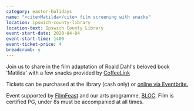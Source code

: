 ```yaml
---
category: easter-holidays
name: "<cite>Matilda</cite> film screening with snacks"
location: ipswich-county-library
location-text: Ipswich County Library
event-start-date: 2020-04-04
event-start-time: 1400
event-ticket-price: 4
breadcrumb: y
---
```


Join us to share in the film adaptation of Roald Dahl's beloved book 'Matilda' with a few snacks provided by [CoffeeLink](https://coffeelink.com/)

Tickets can be purchased at the library (cash only) or [online via Eventbrite.](https://www.eventbrite.co.uk/e/matilda-movieand-snacks-tickets-95217956471)

Event supported by [FilmFeast](https://filmfeast.co.uk/) and our arts programme, [BLOC](https://www.suffolklibraries.co.uk/bloc/). Film is certified PG, under 8s must be accompanied at all times.
